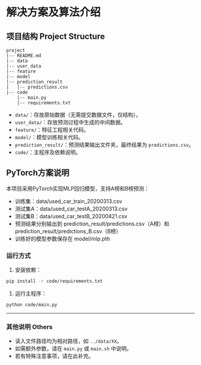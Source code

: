 # 解决方案及算法介绍

## 项目结构 Project Structure

```dir
project
|-- README.md
|-- data
|-- user_data
|-- feature
|-- model
|-- prediction_result
|   |-- predictions.csv
|-- code
    |-- main.py
    |-- requirements.txt
```

- `data/`：存放原始数据（无需提交数据文件，仅结构）。
- `user_data/`：存放预测过程中生成的中间数据。
- `feature/`：特征工程相关代码。
- `model/`：模型训练相关代码。
- `prediction_result/`：预测结果输出文件夹，最终结果为 `predictions.csv`。
- `code/`：主程序及依赖说明。

## PyTorch方案说明

本项目采用PyTorch实现MLP回归模型，支持A榜和B榜预测：

- 训练集：data/used_car_train_20200313.csv
- 测试集A：data/used_car_testA_20200313.csv
- 测试集B：data/used_car_testB_20200421.csv
- 预测结果分别输出到 prediction_result/predictions.csv（A榜）和 prediction_result/predictions_B.csv（B榜）
- 训练好的模型参数保存在 model/mlp.pth

### 运行方式

1. 安装依赖：

```bash
pip install -r code/requirements.txt
```

1. 运行主程序：

```bash
python code/main.py
```

---

### 其他说明 Others

- 读入文件路径均为相对路径，如 `../data/XX`。
- 如需额外参数，请在 `main.py` 或 `main.sh` 中说明。
- 若有特殊注意事项，请在此补充。
